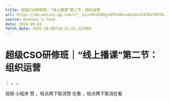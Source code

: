```yaml
---
title: 超级CSO研修班｜“线上播课”第二节：组织运营
url: https://mp.weixin.qq.com/s?__biz=MzU5ODgzNTExOQ==&mid=2247627697&idx=2&sn=e91dbe33380cf4d198880f8442ba3bee
source: Doonsec's feed
date: 2024-09-03
fetch_date: 2025-10-06T18:22:22.227066
---
```


# 超级CSO研修班｜“线上播课”第二节：组织运营

：
，
。

视频
小程序
赞
，轻点两下取消赞
在看
，轻点两下取消在看